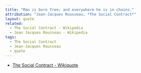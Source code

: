 ```yaml
---
title: "Man is born free; and everywhere he is in chains."
attribution: "Jean-Jacques Rousseau, *The Social Contract*"
layout: quote
related:
  - The Social Contract - Wikipedia
  - Jean Jacques Rousseau - Wikipedia
tags:
  - The Social Contract
  - Jean-Jacques Rousseau
  - quote
---
```


* [The Social Contract - Wikiquote](https://en.wikiquote.org/wiki/The_Social_Contract)